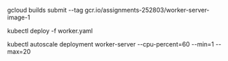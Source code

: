 gcloud builds submit --tag gcr.io/assignments-252803/worker-server-image-1

kubectl deploy -f worker.yaml

kubectl autoscale deployment worker-server --cpu-percent=60 --min=1 --max=20
